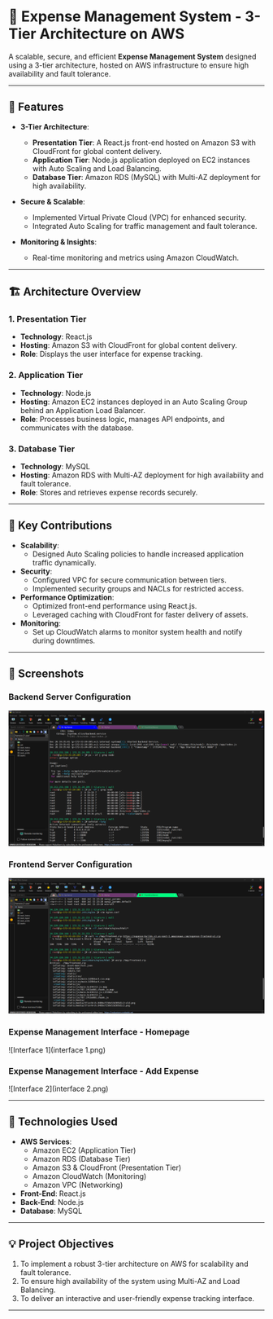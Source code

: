 # 💸 Expense Management System - 3-Tier Architecture on AWS

A scalable, secure, and efficient **Expense Management System** designed using a 3-tier architecture, hosted on AWS infrastructure to ensure high availability and fault tolerance.

---

## 🌟 Features
- **3-Tier Architecture**:
  - **Presentation Tier**: A React.js front-end hosted on Amazon S3 with CloudFront for global content delivery.
  - **Application Tier**: Node.js application deployed on EC2 instances with Auto Scaling and Load Balancing.
  - **Database Tier**: Amazon RDS (MySQL) with Multi-AZ deployment for high availability.

- **Secure & Scalable**:
  - Implemented Virtual Private Cloud (VPC) for enhanced security.
  - Integrated Auto Scaling for traffic management and fault tolerance.

- **Monitoring & Insights**:
  - Real-time monitoring and metrics using Amazon CloudWatch.

---

## 🏗️ Architecture Overview

### **1. Presentation Tier**
- **Technology**: React.js
- **Hosting**: Amazon S3 with CloudFront for global content delivery.
- **Role**: Displays the user interface for expense tracking.

### **2. Application Tier**
- **Technology**: Node.js
- **Hosting**: Amazon EC2 instances deployed in an Auto Scaling Group behind an Application Load Balancer.
- **Role**: Processes business logic, manages API endpoints, and communicates with the database.

### **3. Database Tier**
- **Technology**: MySQL
- **Hosting**: Amazon RDS with Multi-AZ deployment for high availability and fault tolerance.
- **Role**: Stores and retrieves expense records securely.

---

## 🎨 Key Contributions
- **Scalability**:
  - Designed Auto Scaling policies to handle increased application traffic dynamically.
- **Security**:
  - Configured VPC for secure communication between tiers.
  - Implemented security groups and NACLs for restricted access.
- **Performance Optimization**:
  - Optimized front-end performance using React.js.
  - Leveraged caching with CloudFront for faster delivery of assets.
- **Monitoring**:
  - Set up CloudWatch alarms to monitor system health and notify during downtimes.

---

## 📸 Screenshots

### Backend Server Configuration
![Backend Server](Backend-Server.png)

### Frontend Server Configuration
![Frontend Server](front-end-server.png)

### Expense Management Interface - Homepage
![Interface 1](interface 1.png)

### Expense Management Interface - Add Expense
![Interface 2](interface 2.png)

---

## 🚀 Technologies Used
- **AWS Services**:
  - Amazon EC2 (Application Tier)
  - Amazon RDS (Database Tier)
  - Amazon S3 & CloudFront (Presentation Tier)
  - Amazon CloudWatch (Monitoring)
  - Amazon VPC (Networking)
- **Front-End**: React.js
- **Back-End**: Node.js
- **Database**: MySQL

---

## 💡 Project Objectives
1. To implement a robust 3-tier architecture on AWS for scalability and fault tolerance.
2. To ensure high availability of the system using Multi-AZ and Load Balancing.
3. To deliver an interactive and user-friendly expense tracking interface.

---

